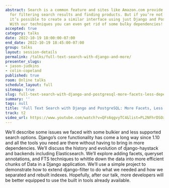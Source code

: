 ```yaml
---
abstract: Search is a common feature and sites like Amazon.com provide familiar UX
  for filtering search results and finding products. But if you’re not building Amazon.com,
  it’s possible to create a similar interface using just Django and PostgreSQL FTS!
  With our techniques you can even get rid of some bulky dependencies!
accepted: true
category: talks
date: 2022-10-19 18:00:00-07:00
end_date: 2022-10-19 18:45:00-07:00
group: talks
layout: session-details
permalink: /talks/full-text-search-with-django-and-more/
presenter_slugs:
- jason-judkins
- colin-copeland
published: true
room: Online talks
schedule_layout: full
sitemap: true
slug: full-text-search-with-django-and-postgresql-more-facets-less-dependencies
summary: ''
tags: null
title: 'Full Text Search with Django and PostgreSQL: More Facets, Less Dependencies!'
track: t2
video_url: https://www.youtube.com/watch?v=QFs6qgvyTC4&list=PL2NFhrDSOxgXwt-yT9LgRw1eZcA627mXE
---
```


We’ll describe some issues we faced with some bulkier and less supported search options. Django’s core functionality has come a long way since 1.10 and all the tools you need are there without having to bring in more dependencies. We’ll discuss the history and evolution of django-haystack and backends including Elasticsearch.  We’ll explore adding facets, queryset annotations, and FTS techniques to whittle down the data into more efficient chunks of Data in a Django application. We’ll use a simple project to demonstrate how to extend django-filter to do what we needed and how we separated and rebuilt indexes. Hopefully, after our talk, more developers will be better equipped to use the built in tools already available.
